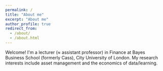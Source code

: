 ```yaml
---
permalink: /
title: "About me"
excerpt: "About me"
author_profile: true
redirect_from: 
  - /about/
  - /about.html
---
```


Welcome! I'm a lecturer ($\approx$ assistant professor) in Finance at Bayes Business School (formerly Cass), City University of London. My research interests include asset management and the economics of data/learning. 


